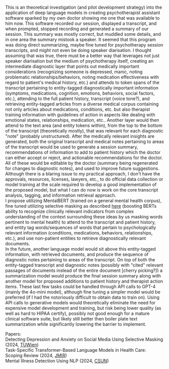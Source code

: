 This is an theoretical investigation (and pilot development strategy) into the application of deep language models in creating psychotherapist assistant software sparked by my own doctor showing me one that was available to him now. This software recorded our session, displayed a transcript, and when prompted, stopped recording and generated a summary of our session. This summary was mostly correct, but muddled some details, and in one area the summary mistook a speaker. It seemed that this program was doing direct summarizing, maybe fine tuned for psychotherapy session transcripts, and might not even be doing speaker diarisation. I thought assuming that was true, there must be a better way that leverages not just speaker diarisation but the medium of psychotherapy itself, creating an intermediate diagnostic layer that points out medically important considerations (recognizing someone is depressed, manic, noting problematic relationships/behaviors, noting medication effectiveness with regard to patient's medical history, etc.) and attends to token spans of the transcript pertaining to entity-tagged diagnostically important information (symptoms, medications, cognition, emotions, behaviors, social factors, etc.), attending to the full patient history, transcript (voice tone?), and retrieving entity-tagged articles from a diverse medical corpus containing not only articles about medications, conditions, etc. but also therapist training information with guidelines of action in aspects like dealing with emotional states, relationships, medication, etc.. Another layer would then attend to the text area (and entity tokens within), from the top to the bottom of the transcript (theoretically mostly), that was relevant for each diagnostic "note" (probably unstructured). After the medically relevant insights are generated, both the original transcript and medical notes pertaining to areas of the transcript would be used to generate a session summary, recommendations of information to add to patient history which the doctor can either accept or reject, and actionable recommendations for the doctor. All of these would be editable by the doctor (summary being regenerated for changes to diagnostic notes), and used to improve future suggestions. Although there is a blaring issue to my practical approach, I don't have the approvals, resources, licenses, lawyers, etc., to do official data collection or model training at the scale required to develop a good implementation of the proposed model, but what I can do now is work on the core transcript analysis, tagging, and information retrieval approach.\
I propose utilizing MentalBERT (trained on a general mental health corpus), fine tuned utilizing selective masking as described [here](https://repositum.tuwien.at/handle/20.500.12708/198293) (boosting BERTs ability to recognize clinically relevant indicators from complex understanding of the context surrounding these ideas by us masking words pertinent to mental health) to attend to the transcript and patient history, and entity tag words/sequences of words that pertain to psychologically relevant information (conditions, medications, behaviors, relationships, etc.), and use non-patient entities to retrieve diagnostically relevant documents.\
In the future, another language model would sit above this entity-tagged information, with retrieved documents, and produce the sequence of diagnostic notes pertaining to areas of the transcript. On top of both the entity-tagged transcript and diagnostic notes (possibly with "cited" relevant passages of documents instead of the entire document [cherry picking?]) a summarization model would produce the final session summary along with another model for proposed additions to patient history and therapist action items. These last few tasks could be handled through API calls to GPT-4 (mainly the 4o-mini model), although fine tuning a simpler model would be preferred (if I had the notoriously difficult to obtain data to train on). Using API calls to generative models would theoretically eliminate the need for expensive model development and training, but risk being lower quality (as well as hard to HIPAA certify), possibly not good enough for a mature clinical software suite, but likely still better then boiler plate text summarization while significantly lowering the barrier to implement.

Papers: \
Detecting Depression and Anxiety on Social Media Using Selective Masking (2024, [TUWien](https://repositum.tuwien.at/handle/20.500.12708/198293))\
Task-Specific Transformer-Based Language Models in Health Care: Scoping Review (2024, [JMIR](https://medinform.jmir.org/2024/1/e49724/))\
Mental Illness Detection Using NLP (2024, [CSUN](https://scholarworks.calstate.edu/downloads/ms35th72p))
